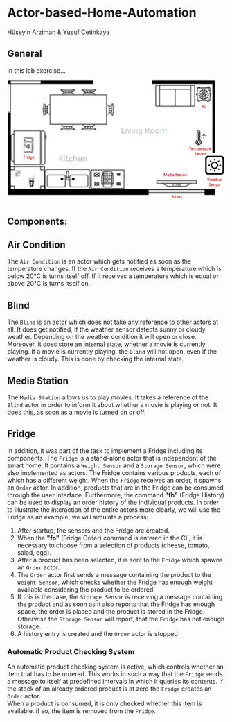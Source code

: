 # Actor-based-Home-Automation
Hüseyin Arziman & Yusuf Cetinkaya

## General

In this lab exercise...

![img.png](img.png)

## Components:


## Air Condition
The `Air Condition` is an actor which gets notified as soon as the temperature changes. 
If the `Air Condition` receives a temperature which is below 20°C is turns itself off.
If it receives a temperature which is equal or above 20°C is turns itself on.

## Blind
The `Blind` is an actor which does  not take any reference to other actors at all. It does get notified, if
the weather sensor detects sunny or cloudy weather. Depending on the weather condition it will open or close.
Moreover, it does store an internal state, whether a movie  is currently playing. 
If a movie is currently playing, the `Blind` will not open, even if the weather is cloudy.
This is done by checking the internal state.

## Media Station

The `Media Station` allows us to play movies. It takes a reference of the `Blind` actor in order to inform it about whether a movie is
playing or not. It does this, as soon as a movie is turned on or off.

## Fridge
In addition, it was part of the task to implement a Fridge including its components. 
The `Fridge` is a stand-alone actor that is independent of the smart home. 
It contains a `Weight Sensor` and a `Storage Sensor`, which were also implemented as actors. 
The Fridge contains various products, each of which has a different weight. 
When the `Fridge` receives an order, it spawns an `Order` actor.
In addition, products that are in the Fridge can be consumed through the user interface. 
Furthermore, the command **"fh"** (Fridge History) can be used to display an order history of the individual products. 
In order to illustrate the interaction of the entire actors more clearly, we will use the Fridge as an example, we will simulate a process: <br>
1. After startup, the sensors and the Fridge are created. <br>
2. When the **"fo"** (Fridge Order) command is entered in the CL, it is necessary to choose from a selection of products (cheese, tomato, salad, egg). <br>
3. After a product has been selected, it is sent to the `Fridge` which spawns an `Order` actor. <br>
4. The `Order` actor first sends a message containing the product to the `Weight Sensor`, which checks whether the Fridge has enough weight available considering the product to be ordered.
5. If this is the case, the `Storage Sensor` is receiving a message containing the product and as soon as it also reports that the Fridge has enough space, the order is placed and the 
product is stored in the Fridge. Otherwise the `Storage Sensor` will report, that the `Fridge` has not enough storage.
6. A history entry is created and the `Order` actor is stopped 

### Automatic Product Checking System
An automatic product checking system is active, which controls whether an item that has to be ordered. 
This works in such a way that the `Fridge` sends a message to itself at predefined intervals in which it queries its contents. If the stock of an already 
ordered product is at zero the `Fridge` creates an `Order` actor. <br>
When a product is consumed, it is only checked whether this item is available. if so, the item is removed from the `Fridge`.
